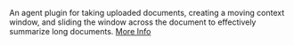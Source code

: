 An agent plugin for taking uploaded documents, creating a moving context window, and sliding the window across the document to effectively summarize long documents. <a class="text-sm underline hover:text-primary" href="https://promptpanel.com/included-plugins/document-summary/" target="_new">More Info</a>
